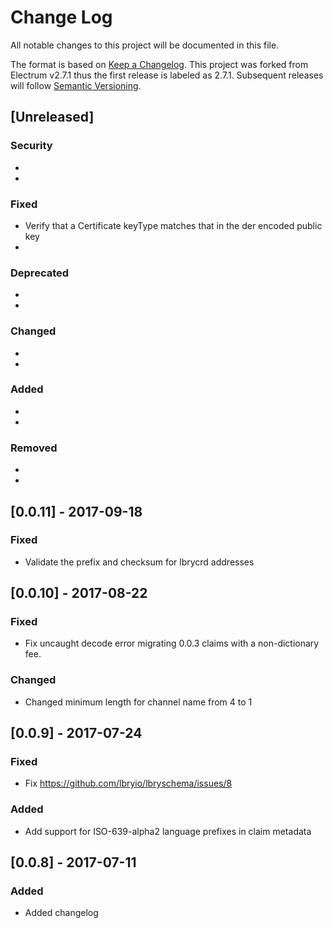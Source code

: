 # Change Log
All notable changes to this project will be documented in this file.

The format is based on [Keep a Changelog](http://keepachangelog.com/).
This project was forked from Electrum v2.7.1 thus the first release is
labeled as 2.7.1. Subsequent releases will follow
[Semantic Versioning](http://semver.org/).

## [Unreleased]
### Security
  *
  *

### Fixed
  * Verify that a Certificate keyType matches that in the der encoded public key
  *

### Deprecated
  *
  *

### Changed
  *
  *

### Added
  *
  *

### Removed
  *
  *


## [0.0.11] - 2017-09-18
### Fixed
 * Validate the prefix and checksum for lbrycrd addresses


## [0.0.10] - 2017-08-22
### Fixed
 * Fix uncaught decode error migrating 0.0.3 claims with a non-dictionary fee.

### Changed
 * Changed minimum length for channel name from 4 to 1


## [0.0.9] - 2017-07-24
### Fixed
 * Fix https://github.com/lbryio/lbryschema/issues/8

### Added
 * Add support for ISO-639-alpha2 language prefixes in claim metadata


## [0.0.8] - 2017-07-11
### Added
 * Added changelog


